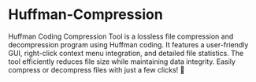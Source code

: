 # Huffman-Compression
Huffman Coding Compression Tool is a lossless file compression and decompression program using Huffman coding. It features a user-friendly GUI, right-click context menu integration, and detailed file statistics. The tool efficiently reduces file size while maintaining data integrity. Easily compress or decompress files with just a few clicks! 🚀
